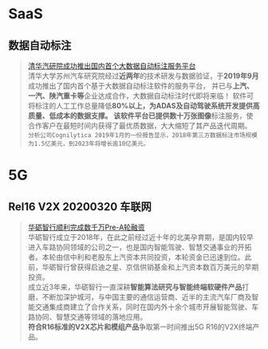 # SaaS
## 数据自动标注
>[清华汽研院成功推出国内首个大数据自动标注服务平台](http://m.cheyun.com/content/30300) <br>
>清华大学苏州汽车研究院经过**近两年**的技术研发与数据验证，于**2019年9月**成功推出了国内首个基于大数据自动标注软件的服务平台，
>并已与**上汽、一汽、陕汽重卡等**企业达成合作，大数据自动标注时代即将来临！
>软件可将标注的人工工作总量降低**80%**以上，为ADAS及自动驾驶系统开发提供高质量、低成本的数据支撑。
>该软件平台已提供**数十万张图像**标注服务，使合作客户在最短时间内获得了最优质数据，大大缩短了其产品迭代周期。<br>
```分析公司Cognilytica 2019年1月的一份报告显示，2018年第三方数据标注市场规模为1.5亿美元，到2023年将增长逾10亿美元。```

# 5G
## Rel16 V2X 20200320 车联网
>[华砺智行顺利完成数千万Pre-A轮融资](https://mp.weixin.qq.com/s/yZfJx420jwHY1jtcPcdREA) <br>
>华砺智行成立于2018年，在此之前经过近十年的北美孕育期，是国内较早进入车路协同领域的公司之一，也是国内智能驾驶、智慧交通事业的开拓者。本轮由信中利和老股东上汽资本共同投资，本轮资金已迅速到位。此前，华砺智行曾获得启迪之星、京信供销基金和上汽资本数百万美元的早期投资。<br>
>成立近3年来，华砺智行一直深耕**智能算法研究与智能终端软硬件产品**打磨，不断加深护城河，与中国主要的通信运营商、近半的主流汽车厂商及智能交通集成商建立了合作关系，同时在国内外十余个城市开展智能驾驶、车路协同、智慧交通等领域的落地应用。<br>
>**符合R16标准的V2X芯片和模组产品**争取第一时间推出5G R16的V2X终端产品。<br>
